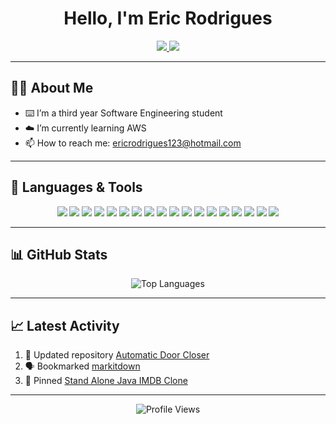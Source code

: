 <h1 align="center">Hello, I'm Eric Rodrigues</h1>

<p align="center">
  <a href="https://www.linkedin.com/in/eric-rodrigues-01a39127a/" target="_blank">
    <img src="https://img.shields.io/badge/-LinkedIn-blue?style=flat&logo=Linkedin&logoColor=white" />
  </a>
  <a href="mailto:ericrodrigues123@hotmail.com" target="_blank">
    <img src="https://img.shields.io/badge/-Email-red?style=flat&logo=Gmail&logoColor=white" />
  </a>
</p>

---

## 👨‍💻 About Me

- ⌨️ I’m a third year Software Engineering student
- ☁️ I’m currently learning AWS
- 📫 How to reach me: [ericrodrigues123@hotmail.com](mailto:ericrodrigues123@hotmail.com)
---

## 🚀 Languages & Tools

<p align="center">
  <img src="https://img.shields.io/badge/-Java-007396?style=flat-square&logo=java&logoColor=white" />
  <img src="https://img.shields.io/badge/-Python-3776AB?style=flat-square&logo=python&logoColor=white" />
  <img src="https://img.shields.io/badge/-HTML5-E34F26?style=flat-square&logo=html5&logoColor=white" />
  <img src="https://img.shields.io/badge/-CSS3-1572B6?style=flat-square&logo=css3&logoColor=white" />
  <img src="https://img.shields.io/badge/-JavaScript-F7DF1E?style=flat-square&logo=javascript&logoColor=black" />
  <img src="https://img.shields.io/badge/-Node.js-339933?style=flat-square&logo=node.js&logoColor=white" />
  <img src="https://img.shields.io/badge/-React-61DAFB?style=flat-square&logo=react&logoColor=black" />
  <img src="https://img.shields.io/badge/-Git-F05032?style=flat-square&logo=git&logoColor=white" />
  <img src="https://img.shields.io/badge/-VS%20Code-007ACC?style=flat-square&logo=visual-studio-code&logoColor=white" />
  <img src="https://img.shields.io/badge/-C++-00599C?style=flat-square&logo=c%2B%2B&logoColor=white" />
  <img src="https://img.shields.io/badge/-SQL-4479A1?style=flat-square&logo=postgresql&logoColor=white" />
  <img src="https://img.shields.io/badge/-TypeScript-3178C6?style=flat-square&logo=typescript&logoColor=white" />
  <img src="https://img.shields.io/badge/-Linux-FCC624?style=flat-square&logo=linux&logoColor=black" />
  <img src="https://img.shields.io/badge/-AWS-232F3E?style=flat-square&logo=amazon-aws&logoColor=white" />
  <img src="https://img.shields.io/badge/-PostgreSQL-336791?style=flat-square&logo=postgresql&logoColor=white" />
  <img src="https://img.shields.io/badge/-MySQL-4479A1?style=flat-square&logo=mysql&logoColor=white" />
  <img src= "https://img.shields.io/badge/IntelliJIDEA-000000.svg?logo=intellij-idea&logoColor=white"/>
  <img src= "https://img.shields.io/badge/Arduino-00878F?logo=arduino&logoColor=fff&style=plastic"/>
</p>

---

## 📊 GitHub Stats

<p align="center">
  <img src="https://github-readme-stats.vercel.app/api/top-langs/?username=erodrigues303&layout=compact&theme=radical" alt="Top Languages" />
</p>

---

## 📈 Latest Activity

<!--START_SECTION:activity-->
1. 🔄 Updated repository [Automatic Door Closer](https://github.com/erodrigues303/automatic-door-closer)
2. 🗣 Bookmarked [markitdown](https://github.com/microsoft/markitdown)
3. 📌 Pinned [Stand Alone Java IMDB Clone](https://github.com/erodrigues303/standalone-java-imdb-clone)
<!--END_SECTION:activity-->

---

<p align="center">
  <img src="https://komarev.com/ghpvc/?username=yourusername&style=flat-square&color=blue" alt="Profile Views" />
</p>
